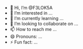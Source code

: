 - 👋 Hi, I’m @F3LOK5A
- 👀 I’m interested in ...
- 🌱 I’m currently learning ...
- 💞️ I’m looking to collaborate on ...
- 📫 How to reach me ...
- 😄 Pronouns: ...
- ⚡ Fun fact: ...

<!---
F3LOK5A/F3LOK5A is a ✨ special ✨ repository because its `README.md` (this file) appears on your GitHub profile.
You can click the Preview link to take a look at your changes.
--->
